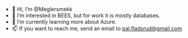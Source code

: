- 👋 Hi, I’m @Meglersmekk
- 👀 I’m interested in BEES, but for work it is mostly databases.
- 🌱 I’m currently learning more about Azure.
- 📫 If you want to reach me, send an email to pal.fladsrud@gmail.com

<!---
Meglersmekk/Meglersmekk is a ✨ special ✨ repository because its `README.md` (this file) appears on your GitHub profile.
You can click the Preview link to take a look at your changes.
--->
